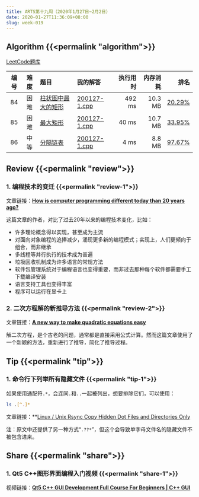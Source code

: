 ```yaml
---
title: ARTS第十九周（2020年1月27日~2月2日）
date: 2020-01-27T11:36:09+08:00
slug: week-019
---
```


## Algorithm {{<permalink "algorithm">}}

[LeetCode题库](https://leetcode-cn.com/problemset/all/)

| 编号 | 难度 | 题目 | 我的解答 | 执行用时 | 内存消耗 | 排名 |
|:----:|:----:|:-----|:---------|---------:|---------:|-----:|
| 84 | 困难 | [柱状图中最大的矩形](https://leetcode-cn.com/problems/largest-rectangle-in-histogram/) | [200127-1.cpp](https://github.com/yanlinlin82/leetcode/blob/master/00084_largest-rectangle-in-histogram/200127-1.cpp) | 492 ms | 10.3 MB | [20.29%](https://leetcode-cn.com/submissions/detail/44588295/) |
| 85 | 困难 | [最大矩形](https://leetcode-cn.com/problems/maximal-rectangle/) | [200127-1.cpp](https://github.com/yanlinlin82/leetcode/blob/master/00085_maximal-rectangle/200127-1.cpp) | 40 ms | 10.7 MB | [33.95%](https://leetcode-cn.com/submissions/detail/44597536/) |
| 86 | 中等 | [分隔链表](https://leetcode-cn.com/problems/partition-list/) | [200127-1.cpp](https://github.com/yanlinlin82/leetcode/blob/master/00086_partition-list/200127-1.cpp) | 4 ms | 8.8 MB | [97.67%](https://leetcode-cn.com/submissions/detail/44599734/) |

## Review {{<permalink "review">}}

### 1. 编程技术的变迁 {{<permalink "review-1">}}

文章链接：**[How is computer programming different today than 20 years ago?](https://medium.com/swlh/how-is-computer-programming-different-today-than-20-years-ago-9d0154d1b6ce)**

这篇文章的作者，对比了过去20年以来的编程技术变化，比如：

* 许多理论概念得以实现，甚至成为主流
* 对面向对象编程的追捧减少，涌现更多新的编程模式；实现上，人们更倾向于组合，而非继承
* 多线程等并行执行的技术成为普遍
* 垃圾回收机制成为许多语言的常规方法
* 软件包管理系统对于编程语言也变得重要，而非过去那种每个软件都需要手工下载编译安装
* 语言支持工具也变得丰富
* 程序可以运行在显卡上

### 2. 二次方程解的新推导方法 {{<permalink "review-2">}}

文章链接：**[A new way to make quadratic equations easy](https://www.technologyreview.com/s/614775/a-new-way-to-make-quadratic-equations-easy/)**

解二次方程，是个古老的问题，通常都是直接采用公式计算。然而这篇文章使用了一个新颖的方法，重新进行了推导，简化了推导过程。

## Tip {{<permalink "tip">}}

### 1. 命令行下列举所有隐藏文件 {{<permalink "tip-1">}}

如果使用通配符`.*`，会连同`.`和`..`一起被列出，想要排除它们，可以使用：

```sh
ls .[^.]*
```

文章链接：**[Linux / Unix Rsync Copy Hidden Dot Files and Directories Only](https://www.cyberciti.biz/faq/linux-unix-appleosx-bsd-rsync-copy-hidden-dot-files/)

注：原文中还提供了另一种方式“`.??*`”，但这个会导致单字母文件名的隐藏文件不被包含进来。

## Share {{<permalink "share">}}

### 1. Qt5 C++图形界面编程入门视频 {{<permalink "share-1">}}

视频链接：**[Qt5 C++ GUI Development Full Course For Beginners | C++ GUI](https://www.youtube.com/watch?v=Et_bgnJ_Hhg&feature=youtu.be)**
